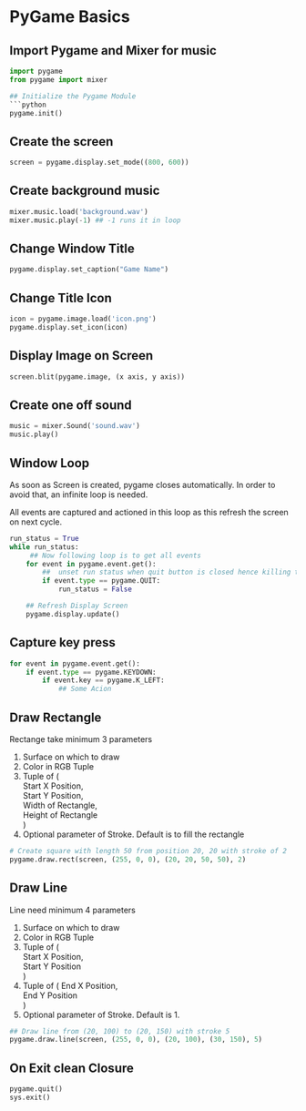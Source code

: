# PyGame Basics
  
## Import Pygame and Mixer for music
```python
import pygame
from pygame import mixer

## Initialize the Pygame Module
```python
pygame.init()  
```  
  
## Create the screen
```python
screen = pygame.display.set_mode((800, 600))  
```  
  
## Create background music
```python
mixer.music.load('background.wav')
mixer.music.play(-1) ## -1 runs it in loop
```
  
## Change Window Title
```python
pygame.display.set_caption("Game Name")
```
  
## Change Title Icon
```python
icon = pygame.image.load('icon.png')
pygame.display.set_icon(icon)
```  
  
## Display Image on Screen
```python
screen.blit(pygame.image, (x axis, y axis))
```

## Create one off sound
```python
music = mixer.Sound('sound.wav')
music.play()
```

## Window Loop
As soon as Screen is created, pygame closes automatically. In order to avoid that, an infinite loop is needed.  
  
All events are captured and actioned in this loop as this refresh the screen on next cycle.
  
```python
run_status = True
while run_status:
     ## Now following loop is to get all events
    for event in pygame.event.get():
        ##  unset run status when quit button is closed hence killing the loop
        if event.type == pygame.QUIT:
            run_status = False

    ## Refresh Display Screen
    pygame.display.update()
```
  
## Capture key press
```python
for event in pygame.event.get():
    if event.type == pygame.KEYDOWN:
        if event.key == pygame.K_LEFT:
            ## Some Acion
```  

## Draw Rectangle
Rectange take minimum 3 parameters  
1. Surface on which to draw  
2. Color in RGB Tuple  
3. Tuple of (  
  Start X Position,  
  Start Y Position,  
  Width of Rectangle,  
  Height of Rectangle  
)  
4. Optional parameter of Stroke. Default is to fill the rectangle  
```python
# Create square with length 50 from position 20, 20 with stroke of 2
pygame.draw.rect(screen, (255, 0, 0), (20, 20, 50, 50), 2)
```  
  
## Draw Line
Line need minimum 4 parameters
1. Surface on which to draw  
2. Color in RGB Tuple  
3. Tuple of (  
    Start X Position,  
    Start Y Position   
)  
4. Tuple of (
    End X Position,  
    End Y Position  
)  
5. Optional parameter of Stroke. Default is 1.
```python
## Draw line from (20, 100) to (20, 150) with stroke 5
pygame.draw.line(screen, (255, 0, 0), (20, 100), (30, 150), 5)
```  
  
## On Exit clean Closure
```python
pygame.quit()
sys.exit()
```